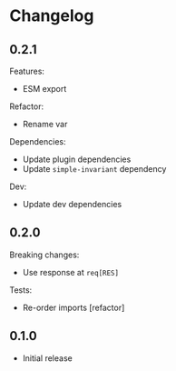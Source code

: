 # Changelog

## 0.2.1

Features:

* ESM export

Refactor:

* Rename var

Dependencies:

* Update plugin dependencies
* Update `simple-invariant` dependency

Dev:

* Update dev dependencies

## 0.2.0

Breaking changes:

* Use response at `req[RES]`

Tests:

* Re-order imports [refactor]

## 0.1.0

* Initial release
